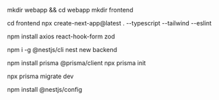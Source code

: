 mkdir webapp && cd webapp
mkdir frontend

cd frontend
npx create-next-app@latest . --typescript --tailwind --eslint

npm install axios react-hook-form zod

npm i -g @nestjs/cli
nest new backend

npm install prisma @prisma/client
npx prisma init

npx prisma migrate dev

npm install @nestjs/config
